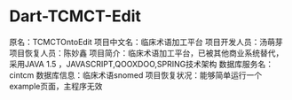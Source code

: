 Dart-TCMCT-Edit
===============

原名：TCMCTOntoEdit
项目中文名：临床术语加工平台
项目开发人员：汤萌芽
项目恢复人员：陈妙鑫
项目简介：临床术语加工平台，已被其他商业系统替代，采用JAVA 1.5 ，JAVASCRIPT,QOOXDOO,SPRING技术架构
数据库服务名：cintcm
数据库信息：临床术语snomed
项目恢复状况：能够简单运行一个example页面，主程序无效
